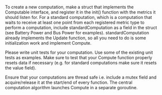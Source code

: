To create a new computation, make a struct that implements the Computable interface, and register it in the init() function with the metrics it should listen for. For a standard computation, which is a computation that waits to receive at least one point from each registered metric type to perform a computation, include standardComputation as a field in the struct (see Battery Power and Bus Power for examples). standardComputation already implements the Update function, so all you need to do is some initialization work and implement Compute. 

Please write unit tests for your computation. Use some of the existing unit tests as examples. Make sure to test that your Compute function properly resets data if necessary (e.g. for standard computations make sure it resets the value field).

Ensure that your computations are thread safe i.e. include a mutex field and acquire/release it at the start/end of every function. The central computation algorithm launches Compute in a separate goroutine.